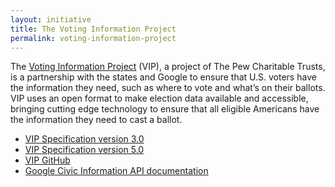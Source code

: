 ```yaml
---
layout: initiative
title: The Voting Information Project
permalink: voting-information-project
---
```


The [Voting Information Project](http://votinginfoproject.org/) (VIP), a project of The Pew Charitable Trusts, is a partnership with the states and Google to ensure that U.S. voters have the information they need, such as where to vote and what’s on their ballots.  VIP uses an open format to make election data available and accessible, bringing cutting edge technology to ensure that all eligible Americans have the information they need to cast a ballot.

- [VIP Specification version 3.0](http://votinginfoproject.github.io/vip-specification/)
- [VIP Specification version 5.0](http://vip-specification.readthedocs.io/en/vip5/index.html)
- [VIP GitHub](https://github.com/votinginfoproject)
- [Google Civic Information API documentation](https://developers.google.com/civic-information/)
